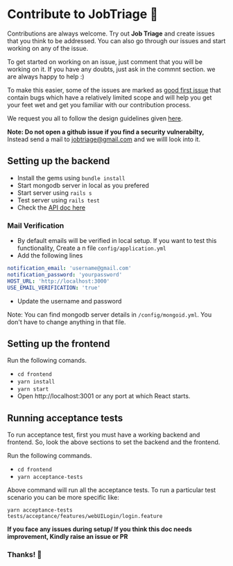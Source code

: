 # Contribute to JobTriage 🤝

Contributions are always welcome. Try out **Job Triage** and create issues that you think to be addressed. You can also go through our issues and start working on any of the issue. 

To get started on working on an issue, just comment that you will be working on it. If you have any doubts, just ask in the commnt section. we are always happy to help :)

To make this easier, some of the issues are marked as [good first issue](https://github.com/jobtriage/jobtriage/issues?q=is:open%20is:issue%20label:%22Good%20First%20Issue%22) that contain bugs which have a relatively limited scope and will help you get your feet wet and get you familiar with our contribution process. 

We request you all to follow the design guidelines given [here](/DESIGN_GUIDELINES.md).

**Note: Do not open a github issue if you find a security vulnerabilty,** Instead send a mail to jobtriage@gmail.com and we willl look into it.

## Setting up the backend 
- Install the gems using `bundle install`
 - Start mongodb server in local as you prefered
 - Start server using `rails s`
 - Test server using `rails test`
 - Check the [API doc here](https://documenter.getpostman.com/view/3705194/SzKWuxaB?version=latest)

### Mail Verification
  - By default emails will be verified in local setup. If you want to test  this functionality, Create a n file `config/application.yml` 
  - Add the following lines 
  ```yml
  notification_email: 'username@gmail.com'
notification_password: 'yourpassword'
HOST_URL: 'http://localhost:3000'
USE_EMAIL_VERIFICATION: 'true'
  ```
  - Update the username and password


Note: You can find mongodb server details in `/config/mongoid.yml`. You don't have to change anything in that file.

## Setting up the frontend
Run the following comands.

 - `cd frontend`
 - `yarn install`
 - `yarn start`
 -  Open http://localhost:3001 or any port at which React starts.

## Running acceptance tests
To run acceptance test, first you must have a working backend and frontend. So, look the above sections to set the backend and the frontend.

Run the following commands.

 - `cd frontend`
 - `yarn acceptance-tests`
 
Above command will run all the acceptance tests. To run a particular test scenario you can be more specific like:

`yarn acceptance-tests tests/acceptance/features/webUILogin/login.feature
` 
  
**If you face any issues during setup/ If you think this doc needs improvement, Kindly raise an issue or PR** 

### Thanks! :purple_heart:
